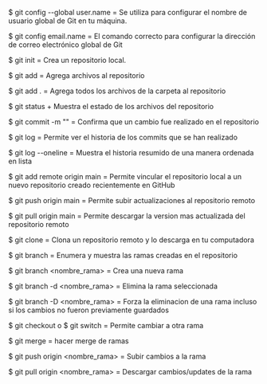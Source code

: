 $ git config --global user.name = Se utiliza para configurar el nombre de usuario global de Git en tu máquina.

$ git config email.name = El comando correcto para configurar la dirección de correo electrónico global de Git

$ git init = Crea un repositorio local. 

$ git add = Agrega archivos al repositorio 

$ git add . = Agrega todos los archivos de la carpeta al repositorio

$ git status + Muestra el estado de los archivos del repositorio 

$ git commit -m "" = Confirma que un cambio fue realizado en el repositorio

$ git log = Permite ver el historia de los commits que se han realizado 

$ git log --oneline = Muestra el historia resumido de una manera ordenada en lista

$ git add remote origin main <URL> = Permite vincular el repositorio local a un nuevo repositorio creado recientemente en GitHub

$ git push origin main = Permite subir actualizaciones al repositorio remoto 

$ git pull origin main = Permite descargar la version mas actualizada del repositorio remoto 

$ git clone <URL> = Clona un repositorio remoto y lo descarga en tu computadora 

$ git branch = Enumera y muestra las ramas creadas en el repositorio

$ git branch <nombre_rama> = Crea una nueva rama

$ git branch -d <nombre_rama> = Elimina la rama seleccionada

$ git branch -D <nombre_rama> = Forza la eliminacion de una rama incluso si los cambios no fueron previamente guardados 

$ git checkout o $ git switch = Permite cambiar a otra rama 

$ git merge = hacer merge de ramas 

$ git push origin <nombre_rama> = Subir cambios a la rama

$ git pull origin <nombre_rama> = Descargar cambios/updates de la rama